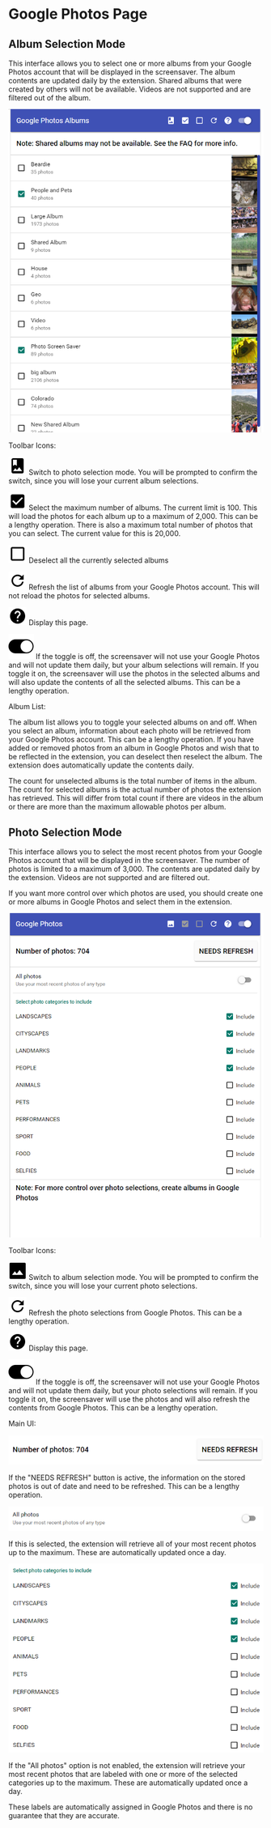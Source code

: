 # Google Photos Page

<a name="albums"></a>
## Album Selection Mode

This interface allows you to select one or more albums from your Google 
Photos account that will be displayed in the screensaver.
The album contents are updated daily by the extension.
Shared albums that were created by others will not be available.
Videos are not supported and are filtered out of the album.

![alt text](./assets/google_photos_albums.png)

Toolbar Icons:

![alt text](./assets/baseline_photo_album_black_18dp.png)
Switch to photo selection mode. You will be prompted to confirm the switch,
since you will lose your current album selections.

![alt text](./assets/baseline_check_box_black_18dp.png)
Select the maximum number of albums. The current limit is 100. This will 
load the photos for each album up to a maximum of 2,000. This can be a lengthy operation.
There is also a maximum total number of photos that you can select. The current value
for this is 20,000.

![alt text](./assets/baseline_check_box_outline_blank_black_18dp.png)
Deselect all the currently selected albums

![alt text](./assets/baseline_refresh_black_18dp.png)
Refresh the list of albums from your Google Photos account. This will not reload
the photos for selected albums.

![alt text](./assets/baseline_help_black_18dp.png)
Display this page.

![alt text](./assets/icons8-toggle-on-filled-50.png)
If the toggle is off, the screensaver will not use your Google Photos and
will not update them daily, but your album selections will remain.
If you toggle it on, the screensaver will use the photos
in the selected albums and will also update the contents
of all the selected albums. This can be a lengthy operation.

Album List:

The album list allows you to toggle your selected albums on and off.
When you select an album, information about each photo will be retrieved 
from your Google Photos account. This can be a lengthy operation. If you
have added or removed photos from an album in Google Photos and wish that
to be reflected in the extension, you can deselect then reselect the album.
The extension does automatically update the contents daily.

The count for unselected albums is the total number of items in the album.
The count for selected albums is the actual number of photos the extension has
retrieved. This will differ from total count if there are videos in the
album or there are more than the maximum allowable photos per album.

<a name="photos"></a>
## Photo Selection Mode

This interface allows you to select the most recent photos from your Google 
Photos account that will be displayed in the screensaver. The number of photos
is limited to a maximum of 3,000.
The contents are updated daily by the extension.
Videos are not supported and are filtered out.

If you want more control over which photos are used, you should create
one or more albums in Google Photos and select them in the extension.

![alt text](./assets/google_photos_photos.png)

Toolbar Icons:

![alt text](./assets/baseline_insert_photo_black_18dp.png)
Switch to album selection mode. You will be prompted to confirm the switch,
since you will lose your current photo selections.

![alt text](./assets/baseline_refresh_black_18dp.png)
Refresh the photo selections from Google Photos. This can be a lengthy operation.

![alt text](./assets/baseline_help_black_18dp.png)
Display this page.

![alt text](./assets/icons8-toggle-on-filled-50.png)
If the toggle is off, the screensaver will not use your Google Photos and
will not update them daily, but your photo selections will remain.
If you toggle it on, the screensaver will use the photos
and will also refresh the contents from Google Photos.
This can be a lengthy operation.

Main UI:

![alt text](./assets/google_photos_photos_needs_refresh.png)

If the "NEEDS REFRESH" button is active, the information on the stored photos
is out of date and need to be refreshed. This can be a lengthy operation.

![alt text](./assets/google_photos_photos_all_photos.png)

If this is selected, the extension will retrieve all of your most recent
photos up to the maximum. These are automatically updated once a day.

![alt text](./assets/google_photos_photos_cats.png)

If the "All photos" option is not enabled, the extension will retrieve your
most recent photos that are labeled with one or more of the selected
categories up to the maximum. These are automatically updated once a day.

These labels are automatically assigned in Google Photos and there is no guarantee
that they are accurate.



